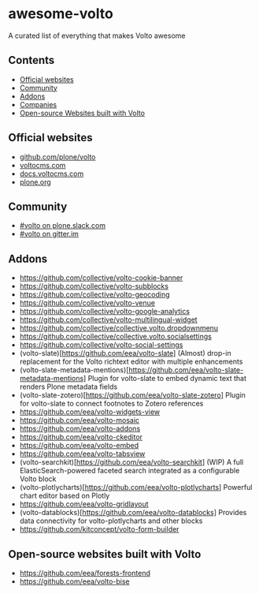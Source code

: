 # awesome-volto
A curated list of everything that makes Volto awesome

## Contents

- [Official websites](#official-websites)
- [Community](#community)
- [Addons](#addons)
- [Companies](#companies)
- [Open-source Websites built with Volto](#open-source-websites-built-with-volto)

## Official websites

- [github.com/plone/volto](https://github.com/plone/volto)
- [voltocms.com](https://voltocms.com)
- [docs.voltocms.com](https://docs.voltocms.com)
- [plone.org](https://plone.org)

## Community

- [#volto on plone.slack.com](https://plone.slack.com/)
- [#volto on gitter.im](https://gitter.im/plone/volto)

## Addons

- https://github.com/collective/volto-cookie-banner
- https://github.com/collective/volto-subblocks
- https://github.com/collective/volto-geocoding
- https://github.com/collective/volto-venue
- https://github.com/collective/volto-google-analytics
- https://github.com/collective/volto-multilingual-widget
- https://github.com/collective/collective.volto.dropdownmenu
- https://github.com/collective/collective.volto.socialsettings
- https://github.com/collective/volto-social-settings
- (volto-slate)[https://github.com/eea/volto-slate] (Almost) drop-in replacement for the Volto richtext editor with multiple enhancements
- (volto-slate-metadata-mentions)[https://github.com/eea/volto-slate-metadata-mentions] Plugin for volto-slate to embed dynamic text that renders Plone metadata fields
- (volto-slate-zotero)[https://github.com/eea/volto-slate-zotero] Plugin for volto-slate to connect footnotes to Zotero references
- https://github.com/eea/volto-widgets-view
- https://github.com/eea/volto-mosaic
- https://github.com/eea/volto-addons
- https://github.com/eea/volto-ckeditor
- https://github.com/eea/volto-embed
- https://github.com/eea/volto-tabsview
- (volto-searchkit)[https://github.com/eea/volto-searchkit] (WIP) A full ElasticSearch-powered faceted search integrated as a configurable Volto block
- (volto-plotlycharts)[https://github.com/eea/volto-plotlycharts] Powerful chart editor based on Plotly
- https://github.com/eea/volto-gridlayout
- (volto-datablocks)[https://github.com/eea/volto-datablocks] Provides data connectivity for volto-plotlycharts and other blocks
- https://github.com/kitconcept/volto-form-builder

## Open-source websites built with Volto

- https://github.com/eea/forests-frontend
- https://github.com/eea/volto-bise

